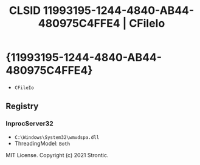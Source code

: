 ﻿---
title: "CLSID 11993195-1244-4840-AB44-480975C4FFE4 | CFileIo"
excerpt: What is COM-Object CLSID 11993195-1244-4840-AB44-480975C4FFE4?
---

# {11993195-1244-4840-AB44-480975C4FFE4}

* `CFileIo`

## Registry


### InprocServer32

* `C:\Windows\System32\wmvdspa.dll`
* ThreadingModel: `Both`

MIT License. Copyright (c) 2021 Strontic.


